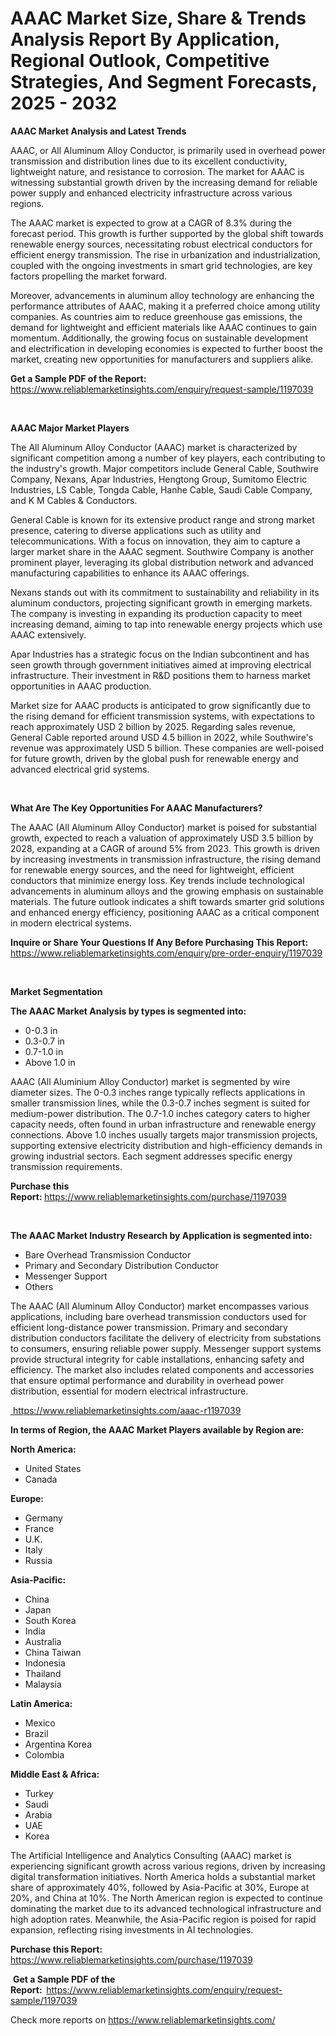 <p><h1>AAAC Market Size, Share & Trends Analysis Report By Application, Regional Outlook, Competitive Strategies, And Segment Forecasts, 2025 - 2032</h1></p><p><strong>AAAC Market Analysis and Latest Trends</strong></p>
<p><p>AAAC, or All Aluminum Alloy Conductor, is primarily used in overhead power transmission and distribution lines due to its excellent conductivity, lightweight nature, and resistance to corrosion. The market for AAAC is witnessing substantial growth driven by the increasing demand for reliable power supply and enhanced electricity infrastructure across various regions. </p><p>The AAAC market is expected to grow at a CAGR of 8.3% during the forecast period. This growth is further supported by the global shift towards renewable energy sources, necessitating robust electrical conductors for efficient energy transmission. The rise in urbanization and industrialization, coupled with the ongoing investments in smart grid technologies, are key factors propelling the market forward. </p><p>Moreover, advancements in aluminum alloy technology are enhancing the performance attributes of AAAC, making it a preferred choice among utility companies. As countries aim to reduce greenhouse gas emissions, the demand for lightweight and efficient materials like AAAC continues to gain momentum. Additionally, the growing focus on sustainable development and electrification in developing economies is expected to further boost the market, creating new opportunities for manufacturers and suppliers alike.</p></p>
<p><strong>Get a Sample PDF of the Report:&nbsp;</strong> <a href="https://www.reliablemarketinsights.com/enquiry/request-sample/1197039?utm_campaign=3493&utm_medium=2&utm_source=Github&utm_content=ia&utm_term=01042025&utm_id=aaac">https://www.reliablemarketinsights.com/enquiry/request-sample/1197039</a></p>
<p>&nbsp;</p>
<p><strong>AAAC Major Market Players</strong></p>
<p><p>The All Aluminum Alloy Conductor (AAAC) market is characterized by significant competition among a number of key players, each contributing to the industry's growth. Major competitors include General Cable, Southwire Company, Nexans, Apar Industries, Hengtong Group, Sumitomo Electric Industries, LS Cable, Tongda Cable, Hanhe Cable, Saudi Cable Company, and K M Cables & Conductors.</p><p>General Cable is known for its extensive product range and strong market presence, catering to diverse applications such as utility and telecommunications. With a focus on innovation, they aim to capture a larger market share in the AAAC segment. Southwire Company is another prominent player, leveraging its global distribution network and advanced manufacturing capabilities to enhance its AAAC offerings.</p><p>Nexans stands out with its commitment to sustainability and reliability in its aluminum conductors, projecting significant growth in emerging markets. The company is investing in expanding its production capacity to meet increasing demand, aiming to tap into renewable energy projects which use AAAC extensively.</p><p>Apar Industries has a strategic focus on the Indian subcontinent and has seen growth through government initiatives aimed at improving electrical infrastructure. Their investment in R&D positions them to harness market opportunities in AAAC production.</p><p>Market size for AAAC products is anticipated to grow significantly due to the rising demand for efficient transmission systems, with expectations to reach approximately USD 2 billion by 2025. Regarding sales revenue, General Cable reported around USD 4.5 billion in 2022, while Southwire's revenue was approximately USD 5 billion. These companies are well-poised for future growth, driven by the global push for renewable energy and advanced electrical grid systems.</p></p>
<p>&nbsp;</p>
<p><strong>What Are The Key Opportunities For AAAC Manufacturers?</strong></p>
<p><p>The AAAC (All Aluminum Alloy Conductor) market is poised for substantial growth, expected to reach a valuation of approximately USD 3.5 billion by 2028, expanding at a CAGR of around 5% from 2023. This growth is driven by increasing investments in transmission infrastructure, the rising demand for renewable energy sources, and the need for lightweight, efficient conductors that minimize energy loss. Key trends include technological advancements in aluminum alloys and the growing emphasis on sustainable materials. The future outlook indicates a shift towards smarter grid solutions and enhanced energy efficiency, positioning AAAC as a critical component in modern electrical systems.</p></p>
<p><strong>Inquire or Share Your Questions If Any Before Purchasing This Report:</strong> <a href="https://www.reliablemarketinsights.com/enquiry/pre-order-enquiry/1197039?utm_campaign=3493&utm_medium=2&utm_source=Github&utm_content=ia&utm_term=01042025&utm_id=aaac">https://www.reliablemarketinsights.com/enquiry/pre-order-enquiry/1197039</a></p>
<p>&nbsp;</p>
<p><strong>Market Segmentation</strong></p>
<p><strong>The AAAC Market Analysis by types is segmented into:</strong></p>
<p><ul><li>0-0.3 in</li><li>0.3-0.7 in</li><li>0.7-1.0 in</li><li>Above 1.0 in</li></ul></p>
<p><p>AAAC (All Aluminium Alloy Conductor) market is segmented by wire diameter sizes. The 0-0.3 inches range typically reflects applications in smaller transmission lines, while the 0.3-0.7 inches segment is suited for medium-power distribution. The 0.7-1.0 inches category caters to higher capacity needs, often found in urban infrastructure and renewable energy connections. Above 1.0 inches usually targets major transmission projects, supporting extensive electricity distribution and high-efficiency demands in growing industrial sectors. Each segment addresses specific energy transmission requirements.</p></p>
<p><strong>Purchase this Report:&nbsp;</strong><a href="https://www.reliablemarketinsights.com/purchase/1197039?utm_campaign=3493&utm_medium=2&utm_source=Github&utm_content=ia&utm_term=01042025&utm_id=aaac">https://www.reliablemarketinsights.com/purchase/1197039</a></p>
<p>&nbsp;</p>
<p><strong>The AAAC Market Industry Research by Application is segmented into:</strong></p>
<p><ul><li>Bare Overhead Transmission Conductor</li><li>Primary and Secondary Distribution Conductor</li><li>Messenger Support</li><li>Others</li></ul></p>
<p><p>The AAAC (All Aluminum Alloy Conductor) market encompasses various applications, including bare overhead transmission conductors used for efficient long-distance power transmission. Primary and secondary distribution conductors facilitate the delivery of electricity from substations to consumers, ensuring reliable power supply. Messenger support systems provide structural integrity for cable installations, enhancing safety and efficiency. The market also includes related components and accessories that ensure optimal performance and durability in overhead power distribution, essential for modern electrical infrastructure.</p></p>
<p><a href="https://www.reliablemarketinsights.com/aaac-r1197039?utm_campaign=3493&utm_medium=2&utm_source=Github&utm_content=ia&utm_term=01042025&utm_id=aaac">&nbsp;https://www.reliablemarketinsights.com/aaac-r1197039</a></p>
<p><strong>In terms of Region, the AAAC Market Players available by Region are:</strong></p>
<p>
    <p> <strong> North America: </strong>
        <ul>
            <li>United States</li>
            <li>Canada</li>
        </ul>
        </p> 
    <p> <strong> Europe: </strong>
        <ul>
            <li>Germany</li>
            <li>France</li>
            <li>U.K.</li>
            <li>Italy</li>
            <li>Russia</li>
        </ul>
        </p> 
    <p> <strong> Asia-Pacific: </strong>
        <ul>
            <li>China</li>
            <li>Japan</li>
            <li>South Korea</li>
            <li>India</li>
            <li>Australia</li>
            <li>China Taiwan</li>
            <li>Indonesia</li>
            <li>Thailand</li>
            <li>Malaysia</li>
        </ul>
        </p> 
    <p> <strong> Latin America: </strong>
        <ul>
            <li>Mexico</li>
            <li>Brazil</li>
            <li>Argentina Korea</li>
            <li>Colombia</li>
        </ul>
        </p> 
    <p> <strong> Middle East & Africa: </strong>
        <ul>
            <li>Turkey</li>
            <li>Saudi</li>
            <li>Arabia</li>
            <li>UAE</li>
            <li>Korea</li>
        </ul>
    </p>
    </p>
<p><p>The Artificial Intelligence and Analytics Consulting (AAAC) market is experiencing significant growth across various regions, driven by increasing digital transformation initiatives. North America holds a substantial market share of approximately 40%, followed by Asia-Pacific at 30%, Europe at 20%, and China at 10%. The North American region is expected to continue dominating the market due to its advanced technological infrastructure and high adoption rates. Meanwhile, the Asia-Pacific region is poised for rapid expansion, reflecting rising investments in AI technologies.</p></p>
<p><strong>Purchase this Report: </strong><a href="https://www.reliablemarketinsights.com/purchase/1197039?utm_campaign=3493&utm_medium=2&utm_source=Github&utm_content=ia&utm_term=01042025&utm_id=aaac">https://www.reliablemarketinsights.com/purchase/1197039</a></p>
<p>&nbsp;<strong>Get a Sample PDF of the Report:&nbsp;&nbsp;</strong><a href="https://www.reliablemarketinsights.com/enquiry/request-sample/1197039?utm_campaign=3493&utm_medium=2&utm_source=Github&utm_content=ia&utm_term=01042025&utm_id=aaac">https://www.reliablemarketinsights.com/enquiry/request-sample/1197039</a></p>
<p><strong></strong></p>
<p>Check more reports on <a href="https://www.reliablemarketinsights.com/?utm_campaign=3493&utm_medium=2&utm_source=Github&utm_content=ia&utm_term=01042025&utm_id=aaac">https://www.reliablemarketinsights.com/</a></p>